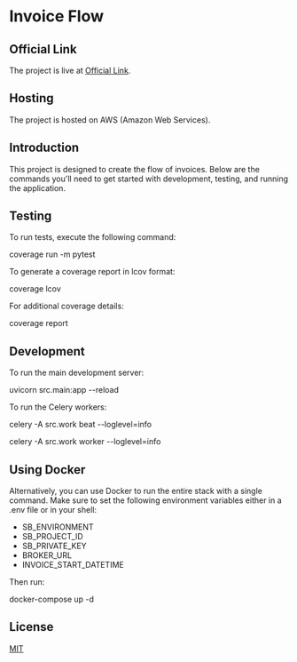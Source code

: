 # Invoice Flow

## Official Link

The project is live at [Official Link](https://starkbank-challenge.aristeu.tech/docs).

## Hosting

The project is hosted on AWS (Amazon Web Services).

## Introduction

This project is designed to create the flow of invoices. Below are the commands you'll need to get started with development, testing, and running the application.

## Testing

To run tests, execute the following command:

coverage run -m pytest

To generate a coverage report in lcov format:

coverage lcov

For additional coverage details:

coverage report

## Development

To run the main development server:

uvicorn src.main:app --reload

To run the Celery workers:

celery -A src.work beat --loglevel=info

celery -A src.work worker --loglevel=info

## Using Docker

Alternatively, you can use Docker to run the entire stack with a single command. Make sure to set the following environment variables either in a .env file or in your shell:

- SB_ENVIRONMENT
- SB_PROJECT_ID
- SB_PRIVATE_KEY
- BROKER_URL
- INVOICE_START_DATETIME

Then run:

docker-compose up -d

## License

[MIT](LICENSE)
